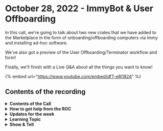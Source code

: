 # October 28, 2022 - ImmyBot & User Offboarding

In this call, we're going to talk about two new crates that we have added to the Marketplace in the form of onboarding/offboarding computers via Immy and installing ad-hoc software.

We've also got a preview of the User Offboarding/Terminator workflow and form!

Finally, we'll finish with a Live Q\&A about all the things you want to know!

{% embed url="https://www.youtube.com/embed/dfT-e6l1824" %}

## Contents of the recording

<details>

<summary><strong>Contents of the Call</strong></summary>

This call is for people who are: Interested in building their own workflows Wanting to stay on top of new developments Just want to learn more about Rewst and participate in the community We will talk about the platform, news, some training, and any Q\&A. As always, feel free to unmute and interrupt us, this is an interactive call! ​

</details>

<details>

<summary><strong>How to get help from the ROC</strong></summary>

How to get help - Engage the ROC in Slack - Email support coming soon! - \[FUTURE] Live chat in the app - Would this be helpful to people? - Documentation - https://rewst.help - Feature Requests - https://rewst.canny.io/

</details>

<details>

<summary><strong>Updates for the week</strong></summary>



</details>

<details>

<summary><strong>Learning Topic</strong></summary>

* Demos
  * Onboard / Offboard Computer in ImmyBot
  * Install Ad-Hoc Software via ImmyBot
  * User Offboarding/Terminatotion Workflow and Form

</details>

<details>

<summary><strong>Show &#x26; Tell</strong></summary>

* Kevin Landers
  * Teams to PSA Integration

</details>
